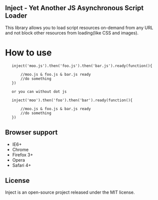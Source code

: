 Inject - Yet Another JS Asynchronous Script Loader
--------------------------------------------------

This library allows you to load script resources on-demand from any URL and not block other resources from loading(like CSS and images).

How to use
==========

       inject('moo.js').then('foo.js').then('bar.js').ready(function(){

           //moo.js & foo.js & bar.js ready
           //do something
       }) 

       or you can without dot js

       inject('moo').then('foo').then('bar').ready(function(){

           //moo.js & foo.js & bar.js ready
           //do something
       }) 
  
Browser support
---------------

* IE6+
* Chrome
* Firefox 3+
* Opera
* Safari 4+

## License ##

Inject is an open-source project released under the MIT license.

